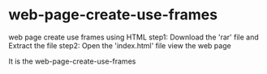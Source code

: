 # web-page-create-use-frames
web page create use frames using HTML
step1: Download the 'rar' file and Extract the file 
step2: Open the 'index.html' file view the web page

It is the web-page-create-use-frames
